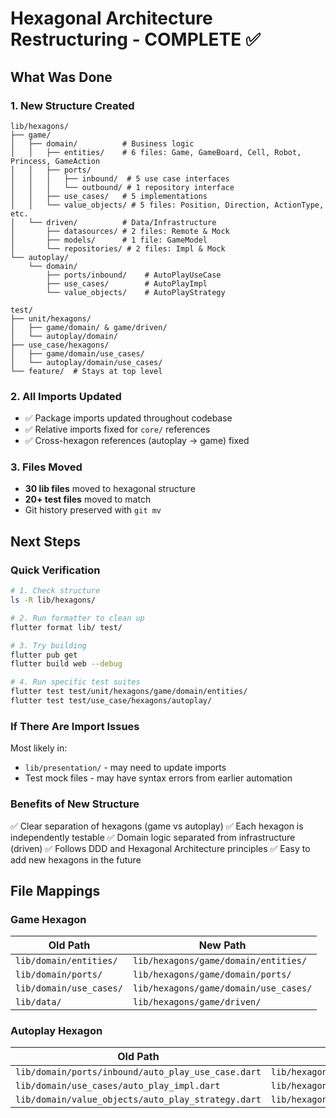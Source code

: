 # Hexagonal Architecture Restructuring - COMPLETE ✅

## What Was Done

### 1. New Structure Created
```
lib/hexagons/
├── game/
│   ├── domain/          # Business logic
│   │   ├── entities/    # 6 files: Game, GameBoard, Cell, Robot, Princess, GameAction
│   │   ├── ports/
│   │   │   ├── inbound/  # 5 use case interfaces
│   │   │   └── outbound/ # 1 repository interface
│   │   ├── use_cases/   # 5 implementations
│   │   └── value_objects/ # 5 files: Position, Direction, ActionType, etc.
│   └── driven/          # Data/Infrastructure
│       ├── datasources/ # 2 files: Remote & Mock
│       ├── models/      # 1 file: GameModel
│       └── repositories/ # 2 files: Impl & Mock
└── autoplay/
    └── domain/
        ├── ports/inbound/    # AutoPlayUseCase
        ├── use_cases/        # AutoPlayImpl
        └── value_objects/    # AutoPlayStrategy

test/
├── unit/hexagons/
│   ├── game/domain/ & game/driven/
│   └── autoplay/domain/
├── use_case/hexagons/
│   ├── game/domain/use_cases/
│   └── autoplay/domain/use_cases/
└── feature/  # Stays at top level
```

### 2. All Imports Updated
- ✅ Package imports updated throughout codebase
- ✅ Relative imports fixed for `core/` references
- ✅ Cross-hexagon references (autoplay → game) fixed

### 3. Files Moved
- **30 lib files** moved to hexagonal structure
- **20+ test files** moved to match
- Git history preserved with `git mv`

## Next Steps

### Quick Verification
```bash
# 1. Check structure
ls -R lib/hexagons/

# 2. Run formatter to clean up
flutter format lib/ test/

# 3. Try building
flutter pub get
flutter build web --debug

# 4. Run specific test suites
flutter test test/unit/hexagons/game/domain/entities/
flutter test test/use_case/hexagons/autoplay/
```

### If There Are Import Issues
Most likely in:
- `lib/presentation/` - may need to update imports
- Test mock files - may have syntax errors from earlier automation

### Benefits of New Structure
✅ Clear separation of hexagons (game vs autoplay)
✅ Each hexagon is independently testable
✅ Domain logic separated from infrastructure (driven)
✅ Follows DDD and Hexagonal Architecture principles
✅ Easy to add new hexagons in the future

## File Mappings

### Game Hexagon
| Old Path | New Path |
|----------|----------|
| `lib/domain/entities/` | `lib/hexagons/game/domain/entities/` |
| `lib/domain/ports/` | `lib/hexagons/game/domain/ports/` |
| `lib/domain/use_cases/` | `lib/hexagons/game/domain/use_cases/` |
| `lib/data/` | `lib/hexagons/game/driven/` |

### Autoplay Hexagon
| Old Path | New Path |
|----------|----------|
| `lib/domain/ports/inbound/auto_play_use_case.dart` | `lib/hexagons/autoplay/domain/ports/inbound/auto_play_use_case.dart` |
| `lib/domain/use_cases/auto_play_impl.dart` | `lib/hexagons/autoplay/domain/use_cases/auto_play_impl.dart` |
| `lib/domain/value_objects/auto_play_strategy.dart` | `lib/hexagons/autoplay/domain/value_objects/auto_play_strategy.dart` |

